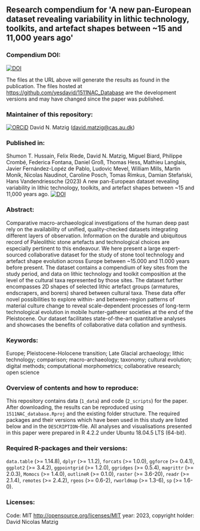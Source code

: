 
## Research compendium for 'A new pan-European dataset revealing variability in lithic technology, toolkits, and artefact shapes between ~15 and 11,000 years ago' 


### Compendium DOI:

[![DOI](https://zenodo.org/badge/DOI/.svg)](https://doi.org/)

The files at the URL above will generate the results as found in the publication. The files hosted at <https://github.com/yesdavid/1511NAC_Database> are the development versions and may have changed since the paper was published.

### Maintainer of this repository:

[![ORCiD](https://img.shields.io/badge/ORCiD-0000--0001--7349--5401-green.svg)](http://orcid.org/0000-0001-7349-5401) David N. Matzig (<david.matzig@cas.au.dk>) 

### Published in:

Shumon T. Hussain, Felix Riede, David N. Matzig, Miguel Biard, Philippe Crombé, Federica Fontana, Daniel Groß, Thomas Hess, Mathieu Langlais, Javier Fernández-Lopéz de Pablo, Ludovic Mevel, William Mills, Martin Moník, Nicolas Naudinot, Caroline Posch, Tomas Rimkus, Damian Stefański, Hans Vandendriessche (2023) A new pan-European dataset revealing variability in lithic technology, toolkits, and artefact shapes between ~15 and 11,000 years ago. [![DOI](https://zenodo.org/badge/DOI/.svg)](https://doi.org/) 

### Abstract:

Comparative macro-archaeological investigations of the human deep past rely on the availability of unified, quality-checked datasets integrating different layers of observation. Information on the durable and ubiquitous record of Paleolithic stone artefacts and technological choices are especially pertinent to this endeavour. We here present a large expert-sourced collaborative dataset for the study of stone tool technology and artefact shape evolution across Europe between ~15.000 and 11.000 years before present. The dataset contains a compendium of key sites from the study period, and data on lithic technology and toolkit composition at the level of the cultural taxa represented by those sites. The dataset further encompasses 2D shapes of selected lithic artefact groups (armatures, endscrapers, and borers) shared between cultural taxa. These data offer novel possibilities to explore within- and between-region patterns of material culture change to reveal scale-dependent processes of long-term technological evolution in mobile hunter-gatherer societies at the end of the Pleistocene. Our dataset facilitates state-of-the-art quantitative analyses and showcases the benefits of collaborative data collation and synthesis.


### Keywords:

Europe; Pleistocene-Holocene transition; Late Glacial archaeology; lithic technology; comparison; macro-archaeology; taxonomy; cultural evolution; digital methods; computational morphometrics; collaborative research; open science

### Overview of contents and how to reproduce:

This repository contains data (`1_data`) and code (`2_scripts`) for the paper. After downloading, the results can be reproduced using `1511NAC_database.Rproj` and the existing folder structure. The required packages and their versions which have been used in this study are listed below and in the `DESCRIPTION`-file. All analyses and visualisations presented in this paper were prepared in R 4.2.2 under Ubuntu 18.04.5 LTS (64-bit).

### Required R-packages and their versions:

`data.table` (>= 1.14.8), `dplyr` (>= 1.1.2), `forcats` (>= 1.0.0), `ggforce` (>= 0.4.1), `ggplot2` (>= 3.4.2), `ggpointgrid` (>= 1.2.0), `ggridges` (>= 0.5.4), `magrittr` (>= 2.0.3), `Momocs` (>= 1.4.0), `outlineR` (>= 0.1.0), `raster` (>= 3.6-20), `readr` (>= 2.1.4), `remotes` (>= 2.4.2), `rgeos` (>= 0.6-2), `rworldmap` (>= 1.3-6), `sp` (>= 1.6-0).

### Licenses:

Code: MIT <http://opensource.org/licenses/MIT> year: 2023, copyright holder: David Nicolas Matzig

